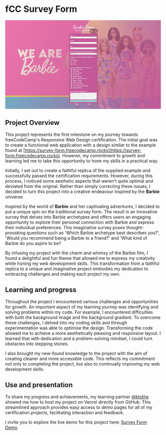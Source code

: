 # fCC Survey Form
![Screenshot of the Barbie Survey Form](/Responsive_Web_Design_Certification/1-Barbie-Form/images/Screenshot_Form.png)

## Project Overview

This project represents the first milestone on my journey towards freeCodeCamp's Responsive Web Design certification. The initial goal was to create a functional web application with a design similar to the example found at [https://survey-form.freecodecamp.rocks](https://survey-form.freecodecamp.rocks). However, my commitment to growth and learning led me to take this opportunity  to hone my skills in a practical way.

Initially, I set out to create a faithful replica of the supplied example and successfully passed the certification requirements. However, during this process, I noticed some aesthetic aspects that weren't quite optimal and deviated from the original. Rather than simply correcting these issues, I decided to turn this project into a creative endeavour inspired by the **Barbie** universe.

Inspired by the world of **Barbie** and her captivating adventures, I decided to put a unique spin on the traditional survey form. The result is an innovative survey that delves into Barbie archetypes and offers users an engaging opportunity to explore their personal connection with Barbie and express their individual preferences. This imaginative survey poses thought-provoking questions such as 'Which Barbie archetype best describes you?', 'Would you recommend being a Barbie to a friend?' and 'What kind of Barbie do you aspire to be?

By infusing my project with the charm and whimsy of the Barbie film, I found a delightful and fun theme that allowed me to express my creativity while honing my web development skills. This transformation from a faithful replica to a unique and imaginative project embodies my dedication to embracing challenges and making each project my own.


## Learning and progress

Throughout the project I encountered various challenges and opportunities for growth. An important aspect of my learning journey was identifying and solving problems within my code. For example, I encountered difficulties with both the background image and the background gradient. To overcome these challenges, I delved into my coding skills and through experimentation was able to optimise the design. Transforming the code allowed me to achieve a more aesthetically pleasing and responsive layout. I learned that with dedication and a problem-solving mindset, I could turn obstacles into stepping stones.

I also brought my new-found knowledge to the project with the aim of creating cleaner and more accessible code. This reflects my commitment not only to completing the project, but also to continually improving my web development skills.


## Use and presentation

To share my progress and achievements, my learning partner <a href="https://github.com/ktothe" target="_blank" alt="A link to ktothe's freeCodeCamp profile">@ktothe</a> showed me how to host my project on Vercel directly from GitHub. This streamlined approach provides easy access to demo pages for all of my certification projects, facilitating interaction and feedback.

I invite you to explore the live demo for this project here: [Survey Form Demo](https://projects-o8bll1dzj-feezessin.vercel.app/).

